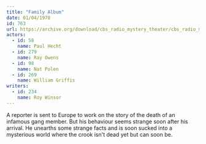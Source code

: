 ```yaml
---
title: "Family Album"
date: 01/04/1978
id: 763
url: https://archive.org/download/cbs_radio_mystery_theater/cbs_radio_mystery_theater-0751-0800.zip/cbs_radio_mystery_theater-0751-0800%2Fcbsrmt_0763_family_album.mp3
actors:  
  - id: 58
    name: Paul Hecht  
  - id: 279
    name: Ray Owens  
  - id: 98
    name: Nat Polen  
  - id: 269
    name: William Griffis
writers:  
  - id: 234
    name: Roy Winsor
---
```

A reporter is sent to Europe to work on the story of the death of an infamous gang member. But his behaviour seems strange soon after his arrival. He unearths some strange facts and is soon sucked into a mysterious world where the crook isn't dead yet but can soon be.
